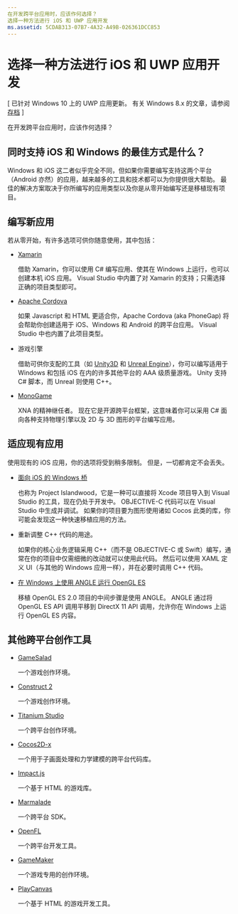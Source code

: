 ```yaml
---
在开发跨平台应用时，应该作何选择？
选择一种方法进行 iOS 和 UWP 应用开发
ms.assetid: 5CDAB313-07B7-4A32-A49B-026361DCC853
---
```


# 选择一种方法进行 iOS 和 UWP 应用开发

\[ 已针对 Windows 10 上的 UWP 应用更新。 有关 Windows 8.x 的文章，请参阅[存档](http://go.microsoft.com/fwlink/p/?linkid=619132) \]

在开发跨平台应用时，应该作何选择？

## 同时支持 iOS 和 Windows 的最佳方式是什么？

Windows 和 iOS 这二者似乎完全不同，但如果你需要编写支持这两个平台（Android 亦然）的应用，越来越多的工具和技术都可以为你提供很大帮助。 最佳的解决方案取决于你所编写的应用类型以及你是从零开始编写还是移植现有项目。

## 编写新应用

若从零开始，有许多选项可供你随意使用，其中包括：

-   [Xamarin](http://go.microsoft.com/fwlink/p/?LinkID=320484)

    借助 Xamarin，你可以使用 C# 编写应用、使其在 Windows 上运行，也可以创建本机 iOS 应用。 Visual Studio 中内置了对 Xamarin 的支持；只需选择正确的项目类型即可。

-   [Apache Cordova](http://go.microsoft.com/fwlink/p/?LinkID=400439)

    如果 Javascript 和 HTML 更适合你，Apache Cordova (aka PhoneGap) 将会帮助你创建适用于 iOS、Windows 和 Android 的跨平台应用。 Visual Studio 中也内置了此项目类型。

-   游戏引擎

    借助可供你支配的工具（如 [Unity3D](http://go.microsoft.com/fwlink/p/?LinkID=320479) 和 [Unreal Engine](http://go.microsoft.com/fwlink/p/?LinkID=394062)），你可以编写适用于 Windows 和包括 iOS 在内的许多其他平台的 AAA 级质量游戏。 Unity 支持 C# 脚本，而 Unreal 则使用 C++。

-   [MonoGame](http://go.microsoft.com/fwlink/p/?LinkID=320483)

    XNA 的精神继任者。 现在它是开源跨平台框架，这意味着你可以采用 C# 面向各种支持物理引擎以及 2D 与 3D 图形的平台编写应用。

## 适应现有应用

使用现有的 iOS 应用，你的选项将受到稍多限制。 但是，一切都肯定不会丢失。

-   [面向 iOS 的 Windows 桥](https://go.microsoft.com/fwlink/p/?LinkId=619014)

    也称为 Project Islandwood，它是一种可以直接将 Xcode 项目导入到 Visual Studio 的工具，现在仍处于开发中。 OBJECTIVE-C 代码可以在 Visual Studio 中生成并调试。 如果你的项目要为图形使用诸如 Cocos 此类的库，你可能会发现这一种快速移植应用的方法。

-   重新调整 C++ 代码的用途。

    如果你的核心业务逻辑采用 C++（而不是 OBJECTIVE-C 或 Swift）编写，通常在你的项目中仅需细微的改动就可以使用此代码。 然后可以使用 XAML 定义 UI（与其他的 Windows 应用一样），并在必要时调用 C++ 代码。

-   [在 Windows 上使用 ANGLE 运行 OpenGL ES](http://go.microsoft.com/fwlink/p/?linkid=618387)

    移植 OpenGL ES 2.0 项目的中间步骤是使用 ANGLE。 ANGLE 通过将 OpenGL ES API 调用平移到 DirectX 11 API 调用，允许你在 Windows 上运行 OpenGL ES 内容。

## 其他跨平台创作工具

-   [GameSalad](http://go.microsoft.com/fwlink/p/?LinkID=320480)

    一个游戏创作环境。

-   [Construct 2]( http://go.microsoft.com/fwlink/p/?LinkID=320481)

    一个游戏创作环境。

-   [Titanium Studio](http://go.microsoft.com/fwlink/p/?LinkID=320482)

    一个跨平台创作环境。

-   [Cocos2D-x](http://go.microsoft.com/fwlink/p/?LinkID=320485)

    一个用于子画面处理和力学建模的跨平台代码库。

-   [Impact.js](http://go.microsoft.com/fwlink/p/?LinkID=320486)

    一个基于 HTML 的游戏库。

-   [Marmalade](http://go.microsoft.com/fwlink/p/?LinkID=320487)

    一个跨平台 SDK。

-   [OpenFL](http://go.microsoft.com/fwlink/p/?LinkID=320488)

    一个跨平台开发工具。

-   [GameMaker](http://go.microsoft.com/fwlink/p/?LinkID=320490)

    一个游戏专用的创作环境。

-   [PlayCanvas](http://go.microsoft.com/fwlink/p/?LinkID=394061)

    一个基于 HTML 的游戏开发工具。



<!--HONumber=Mar16_HO1-->


